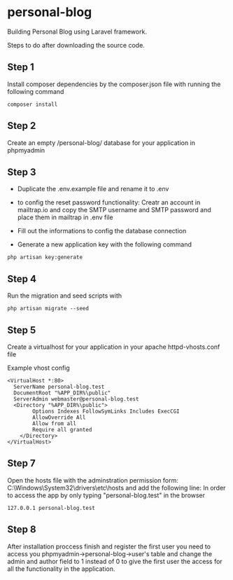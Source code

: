 # personal-blog
Building Personal Blog using Laravel framework.

Steps to do after downloading the source code.

## Step 1
Install composer dependencies by the composer.json file with running the following command

```
composer install
```
## Step 2
Create an empty /personal-blog/ database for your application in phpmyadmin

## Step 3


- Duplicate the .env.example file and rename it to .env

- to config the reset password functionality: Creatr an account in mailtrap.io and copy the SMTP username and SMTP password
and place them in mailtrap in .env file

- Fill out the informations to config the database connection

- Generate a new application key with the following command
```
php artisan key:generate
```

## Step 4
Run the migration and seed scripts with
```
php artisan migrate --seed
```

## Step 5
Create a virtualhost for your application in your apache httpd-vhosts.conf file

Example vhost config
```
<VirtualHost *:80>
  ServerName personal-blog.test
  DocumentRoot "%APP_DIR%\public"
  ServerAdmin webmaster@personal-blog.test
  <Directory "%APP_DIR%\public">
        Options Indexes FollowSymLinks Includes ExecCGI
        AllowOverride All
        Allow from all
        Require all granted
    </Directory>
</VirtualHost>
```
## Step 7
Open the hosts file with the adminstration permission form:
C:\Windows\System32\drivers\etc\hosts
and add the following line:  In order to access the app by only typing "personal-blog.test" in the browser
```
127.0.0.1 personal-blog.test
```

## Step 8
After installation proccess finish and register the first user
you need to access you phpmyadmin->personal-blog->user's table and change the  admin and  author field to 1 instead of 0
to give the first user the access for all the functionality in the application.
